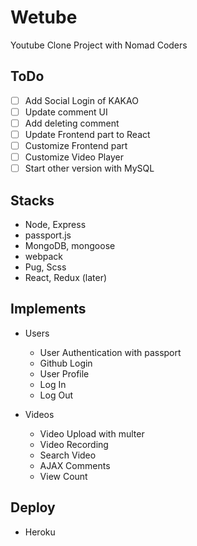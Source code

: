 # Wetube
Youtube Clone Project with Nomad Coders

## ToDo
- [ ] Add Social Login of KAKAO
- [ ] Update comment UI
- [ ] Add deleting comment
- [ ] Update Frontend part to React
- [ ] Customize Frontend part
- [ ] Customize Video Player
- [ ] Start other version with MySQL

## Stacks
- Node, Express
- passport.js
- MongoDB, mongoose
- webpack
- Pug, Scss
- React, Redux (later)

## Implements
- Users
  - User Authentication with passport
  - Github Login
  - User Profile
  - Log In
  - Log Out
  
- Videos
  - Video Upload with multer
  - Video Recording
  - Search Video
  - AJAX Comments
  - View Count
  
## Deploy
- Heroku